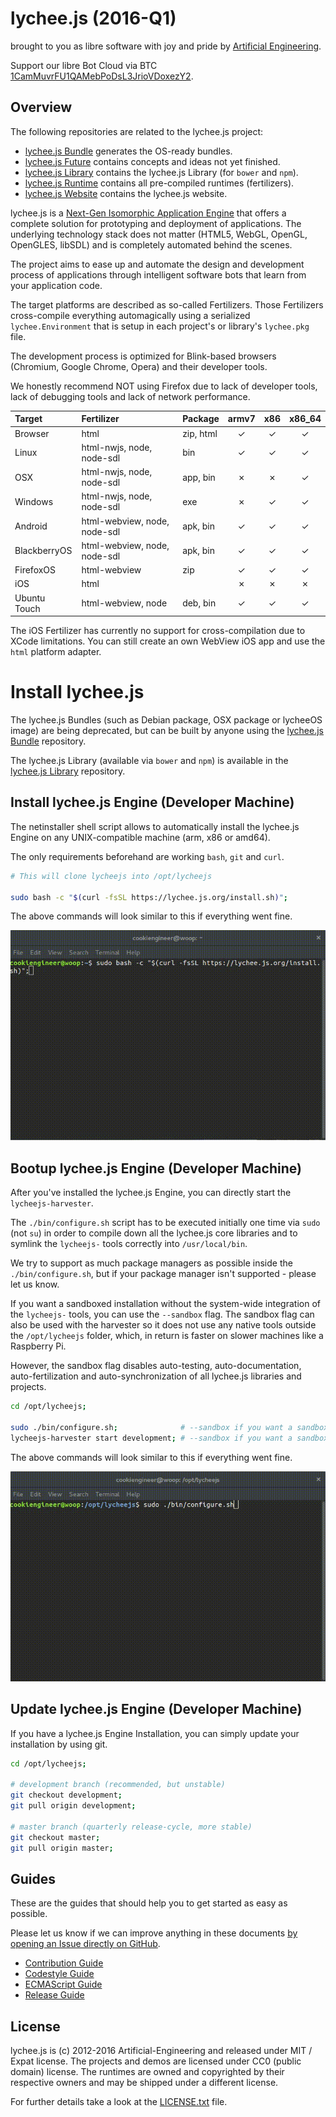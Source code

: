 
# lychee.js (2016-Q1)

brought to you as libre software with joy and pride by [Artificial Engineering](http://artificial.engineering).

Support our libre Bot Cloud via BTC [1CamMuvrFU1QAMebPoDsL3JrioVDoxezY2](bitcoin:1CamMuvrFU1QAMebPoDsL3JrioVDoxezY2?amount=0.5&label=lychee.js%20Support).



## Overview

The following repositories are related to the lychee.js project:

- [lychee.js Bundle](https://github.com/Artificial-Engineering/lycheeJS-bundle.git) generates the OS-ready bundles.
- [lychee.js Future](https://github.com/Artificial-Engineering/lycheeJS-future.git) contains concepts and ideas not yet finished.
- [lychee.js Library](https://github.com/Artificial-Engineering/lycheeJS-library.git) contains the lychee.js Library (for `bower` and `npm`).
- [lychee.js Runtime](https://github.com/Artificial-Engineering/lycheeJS-runtime.git) contains all pre-compiled runtimes (fertilizers).
- [lychee.js Website](https://github.com/Artificial-Engineering/lycheeJS-website.git) contains the lychee.js website.


lychee.js is a [Next-Gen Isomorphic Application Engine](https://lychee.js.org/#!vision)
that offers a complete solution for prototyping and deployment
of applications. The underlying technology stack does not
matter (HTML5, WebGL, OpenGL, OpenGLES, libSDL) and is
completely automated behind the scenes.

The project aims to ease up and automate the design and
development process of applications through intelligent
software bots that learn from your application code.

The target platforms are described as so-called Fertilizers.
Those Fertilizers cross-compile everything automagically
using a serialized `lychee.Environment` that is setup in
each project's or library's `lychee.pkg` file.


The development process is optimized for Blink-based
browsers (Chromium, Google Chrome, Opera) and their
developer tools.

We honestly recommend NOT using Firefox due to lack of
developer tools, lack of debugging tools and lack of
network performance.


| Target       | Fertilizer                   | Package   | armv7 |  x86  | x86\_64 |
|:-------------|:-----------------------------|:----------|:-----:|:-----:|:-------:|
| Browser      | html                         | zip, html |   ✓   |   ✓   |    ✓    |
| Linux        | html-nwjs, node, node-sdl    | bin       |   ✓   |   ✓   |    ✓    |
| OSX          | html-nwjs, node, node-sdl    | app, bin  |   ✗   |   ✗   |    ✓    |
| Windows      | html-nwjs, node, node-sdl    | exe       |   ✗   |   ✓   |    ✓    |
| Android      | html-webview, node, node-sdl | apk, bin  |   ✓   |   ✓   |    ✓    |
| BlackberryOS | html-webview, node, node-sdl | apk, bin  |   ✓   |   ✓   |    ✓    |
| FirefoxOS    | html-webview                 | zip       |   ✓   |   ✓   |    ✓    |
| iOS          | html                         |           |   ✗   |   ✗   |    ✗    |
| Ubuntu Touch | html-webview, node           | deb, bin  |   ✓   |   ✓   |    ✓    |

The iOS Fertilizer has currently no support for cross-compilation
due to XCode limitations. You can still create an own WebView iOS
app and use the `html` platform adapter.


# Install lychee.js

The lychee.js Bundles (such as Debian package, OSX package or lycheeOS
image) are being deprecated, but can be built by anyone using the
[lychee.js Bundle](https://github.com/Artificial-Engineering/lycheeJS-bundle)
repository.

The lychee.js Library (available via `bower` and `npm`) is available
in the [lychee.js Library](https://github.com/Artificial-Engineering/lycheeJS-library)
repository.



## Install lychee.js Engine (Developer Machine)

The netinstaller shell script allows to automatically install
the lychee.js Engine on any UNIX-compatible machine (arm, x86 or amd64).

The only requirements beforehand are working `bash`, `git` and `curl`.

```bash
# This will clone lycheejs into /opt/lycheejs

sudo bash -c "$(curl -fsSL https://lychee.js.org/install.sh)";
```

The above commands will look similar to this if everything went fine.

![Install lychee.js](./guides/asset/readme-install.gif)



## Bootup lychee.js Engine (Developer Machine)

After you've installed the lychee.js Engine, you can directly start the `lycheejs-harvester`.

The `./bin/configure.sh` script has to be executed initially one time via `sudo` (not `su`)
in order to compile down all the lychee.js core libraries and to symlink the `lycheejs-`
tools correctly into `/usr/local/bin`.

We try to support as much package managers as possible inside the `./bin/configure.sh`,
but if your package manager isn't supported - please let us know.

If you want a sandboxed installation without the system-wide integration of the `lycheejs-`
tools, you can use the `--sandbox` flag. The sandbox flag can also be used with the harvester
so it does not use any native tools outside the `/opt/lycheejs` folder, which, in return is
faster on slower machines like a Raspberry Pi.

However, the sandbox flag disables auto-testing, auto-documentation, auto-fertilization and
auto-synchronization of all lychee.js libraries and projects.

```bash
cd /opt/lycheejs;

sudo ./bin/configure.sh;              # --sandbox if you want a sandboxed installation
lycheejs-harvester start development; # --sandbox if you want a sandboxed harvester
```

The above commands will look similar to this if everything went fine.

![Bootup lychee.js](./guides/asset/readme-bootup.gif)



## Update lychee.js Engine (Developer Machine)

If you have a lychee.js Engine Installation, you can simply update
your installation by using git.

```bash
cd /opt/lycheejs;

# development branch (recommended, but unstable)
git checkout development;
git pull origin development;

# master branch (quarterly release-cycle, more stable)
git checkout master;
git pull origin master;
```



## Guides

These are the guides that should help you to get started as easy as possible.

Please let us know if we can improve anything in these documents [by opening an Issue directly on GitHub](https://github.com/Artificial-Engineering/lycheeJS/issues/new).  

- [Contribution Guide](./guides/CONTRIBUTION.md)
- [Codestyle Guide](./guides/CODESTYLE.md)
- [ECMAScript Guide](./guides/ECMASCRIPT.md)
- [Release Guide](./guides/RELEASE.md)


## License

lychee.js is (c) 2012-2016 Artificial-Engineering and released under MIT / Expat license.
The projects and demos are licensed under CC0 (public domain) license.
The runtimes are owned and copyrighted by their respective owners and may be shipped under a different license.

For further details take a look at the [LICENSE.txt](LICENSE.txt) file.

